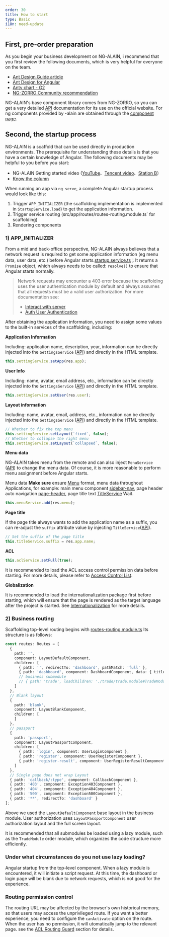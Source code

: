 ```yaml
---
order: 30
title: How to start
type: Basic
i18n: need-update
---
```


## First, pre-order preparation

As you begin your business development on NG-ALAIN, i recommend that you first review the following documents, which is very helpful for everyone on the team.

+ [Ant Design Guide article](//ant.design/docs/spec/introduce)
+ [Ant Design for Angular](//ng.ant.design/)
+ [Antv chart - G2](//www.yuque.com/antv/g2-docs-en?language=en-us)
+ [NG-ZORRO Community recommendation](https://ng.ant.design/docs/recommendation/en)

NG-ALAIN's base component library comes from NG-ZORRO, so you can get a very detailed [API](//ng.ant.design/) documentation for its use on the official website. For ng components provided by -alain are obtained through the [component page](/components).

## Second, the startup process

NG-ALAIN is a scaffold that can be used directly in production environments. The prerequisite for understanding these details is that you have a certain knowledge of Angular. The following documents may be helpful to you before you start:

- NG-ALAIN Getting started video ([YouTube](https://www.youtube.com/watch?v=lPnNKPuULVw&list=PLhWkvn5F8uyJRimbVZ944unzRrHeujngw)、[Tencent video](http://v.qq.com/vplus/2c1dd5c6db4feeeea25e9827b38c171e/foldervideos/870001501oy1ijf)、[Station B](https://space.bilibili.com/12207877/#/channel/detail?cid=50229)）
- [Know the column](https://zhuanlan.zhihu.com/ng-alain)

When running an app via `ng serve`, a complete Angular startup process would look like this:

1. Trigger `APP_INITIALIZER` (the scaffolding implementation is implemented in `StartupService.load`) to get the application information.
2. Trigger service routing (src/app/routes/routes-routing.module.ts` for scaffolding)
3. Rendering components

### 1) APP_INITIALIZER

From a mid and back-office perspective, NG-ALAIN always believes that a network request is required to get some application information (eg menu data, user data, etc.) before Angular starts.[startup.service.ts](https://github.com/ng-alain/ng-alain/blob/master/src/app/core/startup/startup.service.ts)；It returns a `Promise` object, which always needs to be called: `resolve()` to ensure that Angular starts normally.

> Network requests may encounter a 403 error because the scaffolding uses the user authentication module by default and always assumes that all requests must be a valid user authorization. For more documentation see:
> - [Interact with server](/docs/server)
> - [Auth User Authentication](/auth)

After obtaining the application information, you need to assign some values ​​to the built-in services of the scaffolding, including:

**Application Information**

Including: application name, description, year, information can be directly injected into the `SettingsService` ([API](/theme/settings)) and directly in the HTML template.

```ts
this.settingService.setApp(res.app);
```

**User Info**

Including: name, avatar, email address, etc., information can be directly injected into the `SettingsService` ([API](/theme/settings)) and directly in the HTML template.

```ts
this.settingService.setUser(res.user);
```

**Layout information**

Including: name, avatar, email, address, etc., information can be directly injected into the `SettingsService` ([API](/theme/settings)) and directly in the HTML template.

```ts
// Whether to fix the top menu
this.settingService.setLayout(`fixed`, false);
// Whether to collapse the right menu
this.settingService.setLayout(`collapsed`, false);
```

**Menu data**

NG-ALAIN takes menu from the remote and can also inject `MenuService` ([API](/theme/menu)) to change the menu data. Of course, it is more reasonable to perform menu assignment before Angular starts.

Menu data **Make sure** ensure [Menu](https://github.com/ng-alain/delon/blob/master/packages/theme/src/services/menu/interface.ts) format, menu data throughout Applications, for example: main menu component [sidebar-nav](/components/sidebar-nav), page header auto navigation [page-header](/components/page-header), page title text [TitleService](/theme/title ) Wait.

```ts
this.menuService.add(res.menu);
```

**Page title**

If the page title always wants to add the application name as a suffix, you can re-adjust the `suffix` attribute value by injecting `TitleService`([API](/theme/title)).

```ts
// Set the suffix of the page title
this.titleService.suffix = res.app.name;
```

**ACL**

```ts
this.aclService.setFull(true);
```

It is recommended to load the ACL access control permission data before starting. For more details, please refer to [Access Control List](/acl).

**Globalization**

It is recommended to load the internationalization package first before starting, which will ensure that the page is rendered as the target language after the project is started. See [Internationalization](/docs/i18n) for more details.

### 2) Business routing

Scaffolding top-level routing begins with [routes-routing.module.ts](https://github.com/ng-alain/ng-alain/blob/master/src/app/routes/routes-routing.module.ts) Its structure is as follows:

```ts
const routes: Routes = [
  {
    path: '',
    component: LayoutDefaultComponent,
    children: [
      { path: '', redirectTo: 'dashboard', pathMatch: 'full' },
      { path: 'dashboard', component: DashboardComponent, data: { title: 'Dashboard' } },
      // business submodule
      // { path: 'trade', loadChildren: './trade/trade.module#TradeModule' }
    ]
  },
  // Blank layout
  {
    path: 'blank',
    component: LayoutBlankComponent,
    children: [
    ]
  },
  // passport
  {
    path: 'passport',
    component: LayoutPassportComponent,
    children: [
      { path: 'login', component: UserLoginComponent },
      { path: 'register', component: UserRegisterComponent },
      { path: 'register-result', component: UserRegisterResultComponent }
    ]
  },
  // Single page does not wrap Layout
  { path: 'callback/:type', component: CallbackComponent },
  { path: '403', component: Exception403Component },
  { path: '404', component: Exception404Component },
  { path: '500', component: Exception500Component },
  { path: '**', redirectTo: 'dashboard' }
];
```

Above we used the `LayoutDefaultComponent` base layout in the business module. User authorization uses `LayoutPassportComponent` user authorization layout and the full screen layout.

It is recommended that all submodules be loaded using a lazy module, such as the `TradeModule` order module, which organizes the code structure more efficiently.

### Under what circumstances do you not use lazy loading?

Angular startup from the top-level component. When a lazy module is encountered, it will initiate a script request. At this time, the dashboard or login page will be blank due to network requests, which is not good for the experience.

### Routing permission control

The routing URL may be affected by the browser's own historical memory, so that users may access the unprivileged route. If you want a better experience, you need to configure the `canActivate` option on the route. When the user has no permission, it will utomatically jump to the relevant page. see the [ACL Routing Guard](/acl/guard) section for details.
